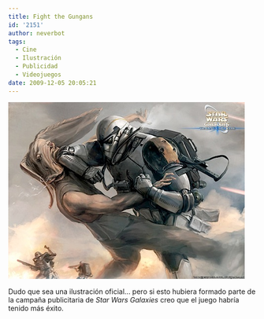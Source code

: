 ```yaml
---
title: Fight the Gungans
id: '2151'
author: neverbot
tags:
  - Cine
  - Ilustración
  - Publicidad
  - Videojuegos
date: 2009-12-05 20:05:21
---
```


![200912052003.jpg](./fight-the-gungans/200912052003.jpg)

Dudo que sea una ilustración oficial... pero si esto hubiera formado parte de la campaña publicitaria de _Star Wars Galaxies_ creo que el juego habría tenido más éxito.